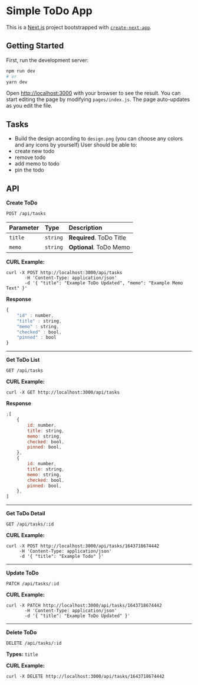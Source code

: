 # Simple ToDo App

This is a [Next.js](https://nextjs.org/) project bootstrapped with [`create-next-app`](https://github.com/vercel/next.js/tree/canary/packages/create-next-app).

## Getting Started

First, run the development server:

```bash
npm run dev
# or
yarn dev
```

Open [http://localhost:3000](http://localhost:3000) with your browser to see the result.
You can start editing the page by modifying `pages/index.js`. The page auto-updates as you edit the file.

## Tasks

-   Build the design according to `design.png` (you can choose any colors and any icons by yourself)
    User should be able to:
-   create new todo
-   remove todo
-   add memo to todo
-   pin the todo

## API

**Create ToDo**

    POST /api/tasks

| Parameter | Type     | Description              |
| :-------- | :------- | :----------------------- |
| `title`   | `string` | **Required**. ToDo Title |
| `memo`    | `string` | **Optional**. ToDo Memo  |

**CURL Example:**

    curl -X POST http://localhost:3000/api/tasks
           -H 'Content-Type: application/json'
           -d '{ "title": "Example ToDo Updated", "memo": "Example Memo Text" }'

**Response**

```javascript
{
	"id" : number,
	"title" : string,
	"memo" : string,
	"checked" : bool,
	"pinned" : bool
}
```

---

**Get ToDo List**

    GET /api/tasks

**CURL Example:**

    curl -X GET http://localhost:3000/api/tasks

**Response**

```javascript
;[
	{
		id: number,
		title: string,
		memo: string,
		checked: bool,
		pinned: bool,
	},
	{
		id: number,
		title: string,
		memo: string,
		checked: bool,
		pinned: bool,
	},
]
```

---

**Get ToDo Detail**

    GET /api/tasks/:id

**CURL Example:**

    curl -X POST http://localhost:3000/api/tasks/1643718674442
         -H 'Content-Type: application/json'
         -d '{ "title": "Example Todo" }'

---

**Update ToDo**

    PATCH /api/tasks/:id

**CURL Example:**

    curl -X PATCH http://localhost:3000/api/tasks/1643718674442
           -H 'Content-Type: application/json'
           -d '{ "title": "Example ToDo Updated" }'

---

**Delete ToDo**

    DELETE /api/tasks/:id

**Types:** `title`

**CURL Example:**

    curl -X DELETE http://localhost:3000/api/tasks/1643718674442
